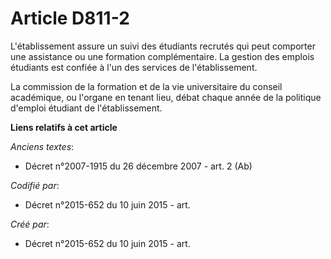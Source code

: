 # Article D811-2

L'établissement assure un suivi des étudiants recrutés qui peut comporter une assistance ou une formation complémentaire. La
gestion des emplois étudiants est confiée à l'un des services de l'établissement.

La commission de la formation et de la vie universitaire du conseil académique, ou l'organe en tenant lieu, débat chaque
année de la politique d'emploi étudiant de l'établissement.

**Liens relatifs à cet article**

_Anciens textes_:

  - Décret n°2007-1915 du 26 décembre 2007 - art. 2 (Ab)

_Codifié par_:

  - Décret n°2015-652 du 10 juin 2015 - art.

_Créé par_:

  - Décret n°2015-652 du 10 juin 2015 - art.
